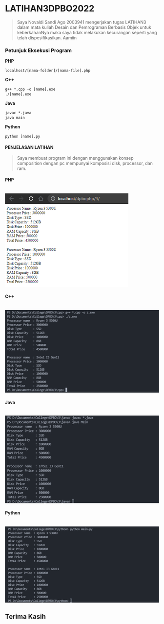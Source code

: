 # LATIHAN3DPBO2022

> Saya Novaldi Sandi Ago 2003941 mengerjakan tugas LATIHAN3 dalam mata kuliah Desain dan Pemrograman Berbasis Objek untuk keberkahanNya maka saya tidak melakukan kecurangan seperti yang telah dispesifikasikan. Aamiin

### Petunjuk Eksekusi Program

**PHP**
 ```
localhost/[nama-folder]/[nama-file].php
 ```


**C++**
 ```
g++ *.cpp -o [name].exe
./[name].exe
```

**Java**
```
javac *.java
java main
```

**Python**
```
python [name].py
```

#### PENJELASAN LATIHAN

> Saya membuat program ini dengan menggunakan konsep composition dengan pc mempunyai komposisi disk, processor, dan ram.



#### PHP <br> <br>

![alt text](https://github.com/novaldisandi/LATIHAN3DPBO2022/blob/main/Screenshot/php4.PNG)

#### C++ <br> <br>
![alt text](https://github.com/novaldisandi/LATIHAN3DPBO2022/blob/main/Screenshot/cpp2.PNG)

#### Java <br> <br>
![alt text](https://github.com/novaldisandi/LATIHAN3DPBO2022/blob/main/Screenshot/java2.PNG)

#### Python <br> <br>
![alt text](https://github.com/novaldisandi/LATIHAN3DPBO2022/blob/main/Screenshot/python2.PNG)


## Terima Kasih

